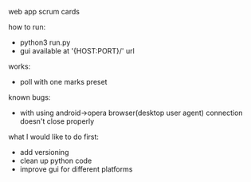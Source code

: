 
web app scrum cards

how to run:
 
  - python3 run.py
  - gui available at '{HOST:PORT}/' url


works:

  - poll with one marks preset


known bugs:

  - with using android->opera browser(desktop user agent) connection doesn't close properly


what I would like to do first:

  - add versioning
  - clean up python code
  - improve gui for different platforms
